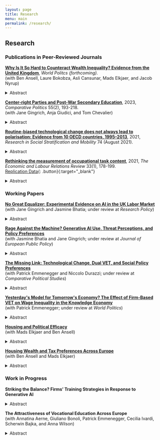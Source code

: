 ```yaml
---
layout: page
title: Research
menu: main
permalink: /research/
---
```


## Research

### Publications in Peer-Reviewed Journals
<p> </p>

**[Why Is It So Hard to Counteract Wealth Inequality? Evidence from the United Kingdom](https://matthiashaslberger.github.io/papers/Taxing_Inheritances_rev.pdf)**, *World Politcs (forthcoming).* \
  (with Ben Ansell, Laure Bokobza, Asli Cansunar, Mads Elkjaer, and Jacob Nyrup) 
<details>
  <summary>Abstract</summary>

It has long been established that education and income affect people's political efficacy. Surprisingly, the role of wealth has been largely neglected in this literature. In this paper, we argue that housing wealth performs an insurance function and is thereby associated with higher internal and external political efficacy. Using data from the UKHLS and a representative survey including an experiment that was administered in England and Wales, we document a sizeable and statistically significant positive association of housing wealth and perceived wealth with efficacy. However, this relationship is less robust to sample attrition than between efficacy and education or income. We furthermore investigate whether informing respondents about house price inequality affects their efficacy. Our information treatments show no effect on external efficacy, while the effect on internal efficacy depends on the respondent correctly understanding the information: comprehenders show higher efficacy and non-comprehenders exhibit lower efficacy, compared to the control group. This suggests that views of government responsiveness (external efficacy) are not easily manipulated, while for people's view of their own understanding of politics (internal efficacy), comprehension matters more than content of the information treatment, in accordance with self-efficacy theory. 
</details>
<p> </p> 

**[Center-right Parties and Post-War Secondary Education](https://www.ingentaconnect.com/content/cuny/cp/pre-prints/content-jcpo2186)**, 2023, *Comparative Politics* 55(2), 193-218. \
(with Jane Gingrich, Anja Giudici, and Tom Chevalier) 
<details>
  <summary>Abstract</summary>
  
The massification of secondary schooling constitutes the key educational project of the first post-war period. However, the resulting educational structures differed in terms of streaming and standardisation. Despite their historical opposition, center-right parties contributed to shaping these reforms. They opposed standardisation because their distributive strategy rested on support from elites and middle classes. However, their stance on streaming varied. Centre-right parties supported streaming when they were linked to teachers and private providers who opposed comprehensive reforms, but supported de-streaming where such groups aligned with the left. The analysis suggests that common partisan distributive aims can materialize as varied public service reforms, due their intersection with the productive environment. This paper shows these outcomes by tracing reforms shaped by center-right parties in Bavaria, France, and Italy. 
</details>
<p> </p>  

**[Routine-biased technological change does not always lead to polarisation: Evidence from 10 OECD countries, 1995–2013](https://www.sciencedirect.com/science/article/abs/pii/S0276562421000433?via%3Dihub)**, 2021, *Research in Social Stratification and Mobility* 74 (August 2021).
<details>
  <summary>Abstract</summary>
  
This article deals with a central paradox in the occupational polarisation literature: most scholars accept that technological change is biased against routine-intensive occupations, but in many countries, we do not see the pattern of occupational polarisation that the theory usually predicts. I argue and show empirically using a dataset of 10 OECD countries between 1995 and 2013 that technological change is both routine-biased and skill-biased, but that the result of routine-biased technological change may be occupational upgrading rather than polar- isation. This is due to differences in occupational routine-wage hierarchies: only where routine occupations cluster around the middle of the wage distribution are we likely to see polarisation. Where routine occupations are concentrated near the bottom of the wage hierarchy, upgrading occupational change is the norm. Based on research on the US, the former has been widely assumed, but it does not hold true in all countries. Overall, this article shows that much previous work on routine-biased technological change and polarisation was built on premises that do not travel well. This underscores the importance of comparative research for building and testing robust general theories.
</details>
<p> </p>  

**[Rethinking the measurement of occupational task content](https://doi.org/10.1177/10353046211037095)**, 2021, *The Economic and Labour Relations Review* 33(1), 178-199. \
[Replication Data](https://doi.org/10.7910/DVN/JABYD7){: .button}{:target="_blank"}
<details>
  <summary>Abstract</summary>

Which tasks workers perform on their jobs is critical for how technological change plays out in the labour market. This crucial insight sparked a large literature on routine-biased technological change which argues that routine occupations with a high share of repetitive and codifiable tasks are at risk of being automated. This paper makes the case for rethinking how we operationalise occupational task content. Based on survey data from 27 European countries between 2000 and 2015, I construct novel measures of routine task intensity and task complexity at the ISCO-88 2-digit level. Comparing them to existing operationalisations, I show that the proposed indices lead to improvements in several critical areas. The task dimensions have a straightforward theoretical interpretation as they capture the essence of the routine-bias and skill-bias arguments and are operationalised to better align theory and measurement. Furthermore, my indices create new opportunities for research by allowing researchers to analyse within-occupation change and country-differences in occupational task content. My paper can therefore contribute to a more sociologically informed understanding of technological change. The indices will benefit both sociologists and labour economists in investigating the nature of recent employment trends in Europe and formulating policies to deal with these challenges.
</details>
<p> </p>


### Working Papers
<p> </p>

**[No Great Equalizer: Experimental Evidence on AI in the UK Labor Market](https://papers.ssrn.com/sol3/papers.cfm?abstract_id=4594466)** \
  (with Jane Gingrich and Jasmine Bhatia; under review at *Research Policy*)
<details>
  <summary>Abstract</summary>

Generative artificial intelligence is already transforming how people work. There is an emerging consensus in early studies that it reduces inequalities in performance within specific occupational groups; however, the question of whether these results generalize to the labor market at large remains open. We conducted a pre-registered online experiment with a representative sample of the UK working-age population. We randomly assigned participants to treatments that encouraged or discouraged the use of ChatGPT and then asked them to complete a set of tasks of varying complexity and ambiguity. We find that exposure to ChatGPT increased productivity in all tasks, with greater benefits observed in more complex and less ambiguous tasks. ChatGPT did reduce performance inequality *within* occupational groups in most cases, but not *between* educational or occupational groups. Inequalities between younger and older workers even increased. This study indicates that generative AI has the potential to improve worker performance in a wide array of tasks, but the impact on aggregate inequalities is likely to depend on task-specific features and workers' characteristics.
</details>
<p> </p>

**[Rage Against the Machine? Generative AI Use, Threat Perceptions, and Policy Preferences](https://papers.ssrn.com/sol3/papers.cfm?abstract_id=4876736)** \
  (with Jasmine Bhatia and Jane Gingrich; under review at *Journal of European Public Policy*)
<details>
  <summary>Abstract</summary>

Scholars interested in the effect of automation on policy preferences have commonly argued that (perceived) risk predicts demand for insurance. Generative AI potentially challenges this dynamic. Based on a pre-registered online experiment with a near-representative sample of 1,041 working-age adults from the UK we show that direct exposure to generative AI in text-based tasks does not increase worries about job prospects and leads to a more positive attitude towards the technology. Despite this, treated respondents show greater support for progressive social policy and place themselves politically further left, indicating that sociotropic preferences dominate self-interest. Text analysis of an open-ended question shows thoughtful engagement with the implications of AI and no signs of partisan cueing. This article provides a first big-picture investigation of the political implications of generative AI and outlines avenues for further research.
</details>
<p> </p>


**[The Missing Link: Technological Change, Dual VET, and Social Policy Preferences](https://matthiashaslberger.github.io/papers/Missing_Link_051224.pdf)** \
  (with Patrick Emmenegger and Niccolo Durazzi; under review at *Comparative Political Studies*)
<details>
  <summary>Abstract</summary>
    
How does technological change affect social policy preferences? We advance the lively debate surrounding this question by focusing on the moderating role of education and training institutions. In particular, we develop a theoretical argument that foregrounds the role of dual VET systems. While existing literature would lead us to expect that dual VET systems increase demand for compensatory social policy and magnify the effect of automation risk on such demand, we contend that the opposite holds true. We hypothesize that dual VET systems weaken demand for compensatory social policy and dampen the effect of automation risk on demand for compensatory social policy through three non-mutually exclusive mechanisms that we refer to as (i) skill certification; (ii) material self-interest; and (iii) workplace socialization. Analyzing cross-national individual data from ESS, fine-grained data on individual educational background from the German ESS module as well as national-level OECD data on education and training systems, we find strong evidence in favor of our argument. The paper does not only advance the debate on social policy preferences in the age of automation but it also sheds new light on an old debate, namely the relationship between skill specificity and social policy preferences.
</details>  
<p> </p>


**[Yesterday's Model for Tomorrow's Economy? The Effect of Firm-Based VET on Wage Inequality in the Knowledge Economy](https://matthiashaslberger.github.io/papers/Yesterday's_Model_241024.pdf)** \
  (with Patrick Emmenegger; under review at *World Politics*)
<details>
  <summary>Abstract</summary>
    
Dual vocational education and training (VET) systems are said to have positive economic effects. However, recent contributions suggest that the rise of the knowledge economy undermines these positive effects because university-educated workers are better suited for the new knowledge-intensive jobs. This paper provides the first evidence on the effect of dual VET on wage inequality in mature knowledge economies. Using a new dataset on 37 advanced economies from 1996 to 2020, we find that dual VET remains associated with lower levels of wage inequality throughout the entire period. The rise of the knowledge economy is positively associated with wage inequality at low levels of dual VET. However, where the dual VET share is high, the rise of the knowledge economy further reduces wage inequality. Contrary to the fears often espoused in the literature, we find no evidence that the knowledge economy undermines the positive effects of dual VET.
</details>
<p> </p>

**[Housing and Political Efficacy](https://matthiashaslberger.github.io/papers/housing_efficacy.pdf)** \
  (with Mads Elkjaer and Ben Ansell) 
<details>
  <summary>Abstract</summary>
    
It has long been established that education and income affect people's political efficacy. Surprisingly, the role of wealth - in particular, housing wealth - has thus far been ignored in this literature. We theorise that housing performs several functions that increase political efficacy and test our arguments using data from three large representative surveys administered in the UK. We first argue that housing wealth provides a form of "self-insurance", which on the one hand facilitates civic engagement, and on the other hand raises people's stakes in the political process. In line with this argument, we find that homeowners, owners of more valuable houses, owners who have paid off their mortgage, and individuals who believe themselves to be higher in the housing wealth distribution all exhibit higher efficacy. Based on the literature on status expectations and the politics of resentment, we furthermore investigate whether intergenerational housing mobility affects political efficacy. However, we find no evidence that upward or downward intergenerational housing mobility affects efficacy beyond the first-order effect of homeownership. Finally, we study whether stronger local ties explain the higher efficacy of homeowners. Again, however, we find no evidence that length of tenancy in the area affects homeowners and renters differently. The results of this study show that housing - and by extension wealth more generally - constitutes a hitherto neglected but crucial determinant of political efficacy, chiefly by providing security which enables and incentivises engagement.
</details>
<p> </p> 

**[Housing Wealth and Tax Preferences Across Europe](https://matthiashaslberger.github.io/papers/housing_taxes.pdf)** \
  (with Ben Ansell and Mads Elkjaer)
<details>
  <summary>Abstract</summary>
    
Despite being much more unequally distributed than income, wealth as a determinant of political preferences has received comparatively little attention. We address this gap by studying how housing wealth – the bulk of private wealth for most ordinary citizens – affects attitudes towards the taxation of income, inheritance, capital gains, and wealth. We leverage data from 7 European countries from an original survey including a conjoint and an information experiment. We find that compared to renters, homeowners and children of homeowners prefer less progressive taxation of wealth and inheritances. We can further show that this effect is driven by homeowners who own their house outright, while homeowners with a mortgage have more moderate preferences. People who believe they are wealthy relative to others are likewise less supportive of progressive taxation. This supports a view of homeowners as rational economic actors who are particularly opposed to taxes that predominantly affect them. In the conjoint, we find that people favour progressive but overall lower taxes. Furthermore, when forced to choose between joint income and inheritance tax schedules, income tax takes precedence, even for homeowners. Overall, this paper provides a comprehensive investigation of housing wealth and tax preferences in Europe and contributes to an increasingly salient public and academic debate.
</details>
<p> </p>


### Work in Progress
<p> </p>

**Striking the Balance? Firms’ Training Strategies in Response to Generative AI** 
<details>
  <summary>Abstract</summary>

Practical learning from experts is key to the mastery of almost any job. It constitutes the backbone of collective skill formation systems and is equally crucial in systems emphasising on-the-job learning. Yet, generative AI threatens the complementary relationship between master and apprentice, senior and junior worker: tasks performed by entry-level workers with limited experience tend to be particularly exposed to substitution by AI. If these positions are replaced, skill development is impeded and overall workforce skill levels are likely to suffer in the medium- to long-term. This creates a dilemma for profit-maximising firms: automation may boost short-term productivity at the expense of long-term productivity growth. This paper studies how firms in Germany and the US navigate this challenge. Building on the Varieties of Capitalism literature, I argue that differences such as higher employee turnover and a greater emphasis on shareholder value incentivise American firms to prioritise AI adoption, while German firms maintain a stronger focus on training younger workers even if it means foregoing short-term gains. I test this argument empirically using data on job openings in sectors that are exposed to or sheltered from AI. This allows me to trace differential rates of change between the groups of occupations and across countries in a) the balance between junior and senior vacancies and b) the task composition of junior roles. Empirical support for my argument highlights a hitherto underappreciated potential long-term consequence of generative AI that may undermine its productivity-enhancing effects.

</details>
<p> </p>

**The Attractiveness of Vocational Education Across Europe** \
  (with Annatina Aerne, Giuliano Bonoli, Patrick Emmenegger, Cecilia Ivardi, Scherwin Bajka, and Anna Wilson)
<details>
  <summary>Abstract</summary>

Based on an original survey in 7 European countries, we aim to provide a comprehensive analysis of the determinants of the attractiveness of vocational education and training systems. 
</details>
<p> </p>
